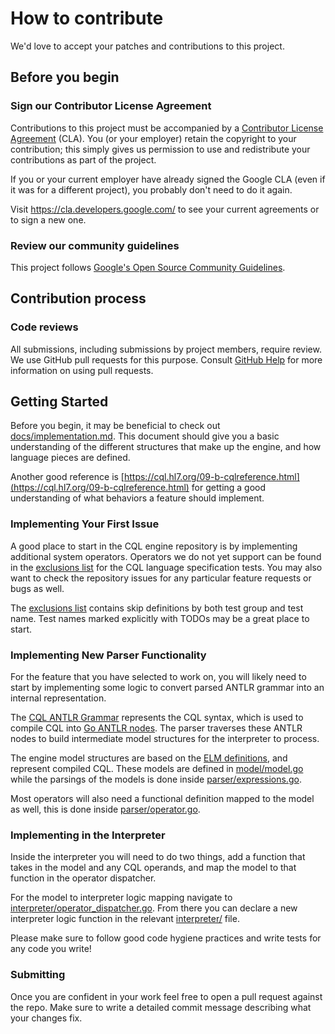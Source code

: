 # How to contribute

We'd love to accept your patches and contributions to this project.

## Before you begin

### Sign our Contributor License Agreement

Contributions to this project must be accompanied by a
[Contributor License Agreement](https://cla.developers.google.com/about) (CLA).
You (or your employer) retain the copyright to your contribution; this simply
gives us permission to use and redistribute your contributions as part of the
project.

If you or your current employer have already signed the Google CLA (even if it
was for a different project), you probably don't need to do it again.

Visit <https://cla.developers.google.com/> to see your current agreements or to
sign a new one.

### Review our community guidelines

This project follows
[Google's Open Source Community Guidelines](https://opensource.google/conduct/).

## Contribution process

### Code reviews

All submissions, including submissions by project members, require review. We
use GitHub pull requests for this purpose. Consult
[GitHub Help](https://help.github.com/articles/about-pull-requests/) for more
information on using pull requests.

## Getting Started

Before you begin, it may be beneficial to check out
[docs/implementation.md](docs/implementation.md). This document should give you
a basic understanding of the different structures that make up the engine, and
how language pieces are defined.

Another good reference is
[https://cql.hl7.org/09-b-cqlreference.html](https://cql.hl7.org/09-b-cqlreference.html)
for getting a good understanding of what behaviors a feature should implement.

### Implementing Your First Issue

A good place to start in the CQL engine repository is by implementing additional
system operators. Operators we do not yet support can be found in the
[exclusions list](cql/tests/spectests/exclusions/exclusions.go) for the CQL
language specification tests. You may also want to check the repository issues
for any particular feature requests or bugs as well.

The [exclusions list](cql/tests/spectests/exclusions/exclusions.go) contains
skip definitions by both test group and test name. Test names marked explicitly
with TODOs may be a great place to start.

### Implementing New Parser Functionality

For the feature that you have selected to work on, you will likely need to start
by implementing some logic to convert parsed ANTLR grammar into an internal
representation.

The [CQL ANTLR Grammar](internal/embeddata/cqframework/Cql.g4) represents the
CQL syntax, which is used to compile CQL into
[Go ANTLR nodes](cql/internal/embeddata/cqframework/cql/). The parser traverses
these ANTLR nodes to build intermediate model structures for the interpreter to
process.

The engine model structures are based on the
[ELM definitions](https://cql.hl7.org/elm.html), and represent compiled CQL.
These models are defined in [model/model.go](model/model.go) while the parsings
of the models is done inside [parser/expressions.go](parser/expressions.go).

Most operators will also need a functional definition mapped to the model as
well, this is done inside [parser/operator.go](parser/operator.go).

### Implementing in the Interpreter

Inside the interpreter you will need to do two things, add a function that takes
in the model and any CQL operands, and map the model to that function in the
operator dispatcher.

For the model to interpreter logic mapping navigate to
[interpreter/operator_dispatcher.go](interpreter/operator_dispatcher.go).
From there you can declare a new interpreter logic function in the relevant
[interpreter/](interpreter/) file.

Please make sure to follow good code hygiene practices and write tests for any
code you write!

### Submitting

Once you are confident in your work feel free to open a pull request against the
repo. Make sure to write a detailed commit message describing what your changes
fix.
